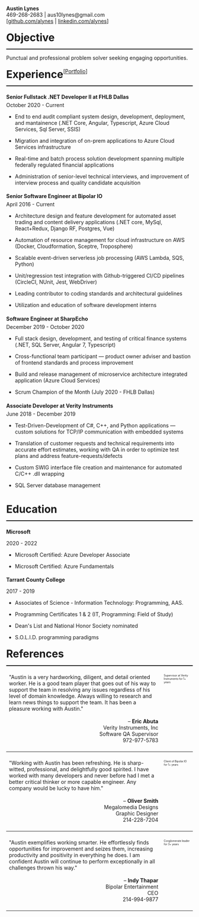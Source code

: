 
<h4 style="margin-block-end: 0"> Austin Lynes </h4>
<p style="margin-block-start: 0">
469-268-2683 | aus10lynes@gmail.com<br/>
[<a href="https://github.com/alynes">github.com/alynes</a> | <a href="https://linkedin.com/in/alynes">linkedin.com/alynes</a>]<br/>
</p>

<div style="width: 100%; height: 2em; padding: 0.37em 0 0.37em 0;">
<h1 style="float: left; width: auto; margin: 0">Objective</h1>
</div>

<hr style="height: 2px; background-color: black; border: none;"/>

Punctual and professional problem solver seeking engaging opportunities.

<div style="width: 100%; height: 2em; padding: 0.37em 0 0.37em 0;">
<h1 style="float: left; width: auto; margin: 0">Experience</h1>
<div style="float: left">[</div><a href="https://alynes.github.io/portfolio/" style="float: left">Portfolio</a>]
</div>

<hr style="height: 2px; background-color: black; border: none;"/>

<h4 style="margin-block-end: 5px">Senior Fullstack .NET Developer II at FHLB Dallas</h4> 
October 2020 - Current

- End to end audit compliant system design, development, deployment, and mantainence (.NET Core, Angular, Typescript, Azure Cloud Services, Sql Server, SSIS)

- Migration and integration of on-prem applications to Azure Cloud Services infrastructure
  
- Real-time and batch process solution development spanning multiple federally regulated financial applications 
<!-- - (.NET Core, Azure Service Bus, Azure Function App, ASE, Managed Identity, SQL Server Agent)  -->

- Administration of senior-level technical interviews, and improvement of interview process and quality candidate acquisition 

<h4 style="margin-block-end: 5px">Senior Software Engineer at Bipolar IO</h4> 
April 2016 - Current

- Architecture design and feature development for automated asset trading and content delivery applications (.NET core, MySql, React+Redux, Django RF, Postgres, Vue)

- Automation of resource management for cloud infrastructure on AWS (Docker, Cloudformation, Sceptre, Troposphere)

- Scalable event-driven serverless job processing (AWS Lambda, SQS, Python)

- Unit/regression test integration with Github-triggered CI/CD pipelines (CircleCI, NUnit, Jest, WebDriver)

- Leading contributor to coding standards and architectural guidelines

- Utilization and education of software development interns
  
<h4 style="margin-block-end: 5px">Software Engineer at SharpEcho</h4> 
December 2019 - October 2020

- Full stack design, development, and testing of critical finance systems (.NET, SQL Server, Angular 7, Typescript)

- Cross-functional team participant — product owner adviser and bastion of frontend standards and process improvement 

- Build and release management of microservice architecture integrated application (Azure Cloud Services)

- Scrum Champion of the Month (July 2020 - FHLB Dallas)

<h4 style="margin-block-end: 5px">Associate Developer at Verity Instruments</h4>
June 2018 - December 2019

- Test-Driven-Development of C#, C++, and Python applications — custom solutions for TCP/IP communication with embedded systems

- Translation of customer requests and technical requirements into accurate effort estimates, working with QA in order to optimize test plans and address feature-requests/defects

- Custom SWIG interface file creation and maintenance for automated C/C++ .dll wrapping

- SQL Server database management

<div style="height: 20px;"></div>

<div style="width: 100%; height: 2em; padding: 0.37em 0 0.37em 0;">
<h1 style="float: left; width: auto; margin: 0">Education</h1>
</div>

<hr style="height: 2px; background-color: black; border: none; width: 100%;"/>


<h4 style="margin-block-end: 5px">Microsoft</h4>

2020 - 2022

- Microsoft Certified: Azure Developer Associate

- Microsoft Certified: Azure Fundamentals

<h4 style="margin-block-end: 5px">Tarrant County College</h4>

2017 - 2019

- Associates of Science - Information Technology: Programming, AAS.

- Programming Certificates 1 & 2 (IT, Programming: Field of Study)

- Dean's List and National Honor Society nominated

- S.O.L.I.D. programming paradigms

<div style="width: 100%; height: 2em; padding: 0.37em 0 0.37em 0;">
<h1 style="float: left; width: auto; margin: 0">References</h1>
</div>

<hr style="height: 2px; background-color: black; border: none;"/>

<div class="my-table">
    <div class="table-row">
        <div class="col1">
            <div class="p-quote">
                "Austin is a very hardworking, diligent, and detail oriented worker. 
                He is a good team player that goes out of his way to support the team in resolving any issues regardless of his level of domain knowledge. 
                Always willing to research and learn news things to support the team. It has been a pleasure working with Austin."
            </div>
            <br/>
            <div class="p-info">
                – <strong>Eric Abuta</strong><br/>
                Verity Instruments, Inc<br/>
                Software QA Supervisor<br/>
                972-977-5783<br/>
            </div>
        </div>
        <div class="col2">
            <div>
                Supervisor at Verity Instruments for 1+ years
            </div>
        </div>
    </div>
    <hr/>
    <div class="table-row">
        <div class="col1">
            <div class="p-quote">
                "Working with Austin has been refreshing. He is sharp-witted, professional, and 
                delightfully good spirited. I have worked with many developers and never before had I met a 
                better critical thinker or more capable engineer. Any company would be lucky to have him."
            </div>
            <br/>
            <div class="p-info">
                – <strong>Oliver Smith</strong><br/>
                Megalomedia Designs<br/>
                Graphic Designer<br/>
                214-228-7204<br/>
            </div>
        </div>
        <div class="col2">
            <div>
                Client of Bipolar.IO for 1+ years
            </div>
        </div>
    </div>
    <hr/>
    <div class="table-row">
        <div class="col1">
            <div class="p-quote">
                "Austin exemplifies working smarter.
                He effortlessly finds opportunities for improvement and seizes them, 
                increasing productivity and positivity in everything he does.
                I am confident Austin will continue to perform exceptionally in all challenges thrown his way."
            </div>
            <br/>
            <div class="p-info">
                – <strong>Indy Thapar</strong><br/>
                Bipolar Entertainment<br/>
                CEO<br/>
                214-994-9877<br/>
            </div>
        </div>
        <div class="col2">
            <div>
                Conglomerate leader for 3+ years
            </div>
        </div>
    </div>
    <hr/>
     
</div>

<style>
td {
    margin: 0;
    padding: 0;
    
}

.my-table {
    position: relative;
    width: 100%;

}

.table-row {
    display: inline-block;
    width: 100%;
}

.col1 {
    width: 80%;
    display: flex;
    flex-direction: column;
    padding: 1.5%;
    float:left;

}

.col2 {
    width: 14%;
    float: left;
    font-size: 0.5em;
    padding: 1.5%;
   
}

.p-quote {
    
}

.p-info {
    text-align: right;
}

</style>